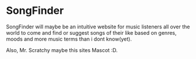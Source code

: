 # SongFinder
SongFinder will maybe be an intuitive website for music listeners all over the world to come and find or suggest songs of their like based on genres, moods and more music terms than i dont know(yet).

Also, Mr. Scratchy maybe this sites Mascot :D.

